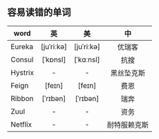 
## 容易读错的单词

| word    |     英     |     美     |      中      |
| ------- | :--------: | :--------: | :----------: |
| Eureka  | [juˈriːkə] | [juˈriːkə] |    优瑞客    |
| Consul  |  [ˈkɒnsl]  | [ˈkɑːnsl]  |     抗搜     |
| Hystrix |     -      |     -      |  黑丝坠克斯  |
| Feign   |   [feɪn]   |   [feɪn]   |     费恩     |
| Ribbon  |  [ˈrɪbən]  |  [ˈrɪbən]  |     瑞奔     |
| Zuul    |     -      |     -      |     资务     |
| Netflix |     -      |     -      | 耐特服赖克斯 |
